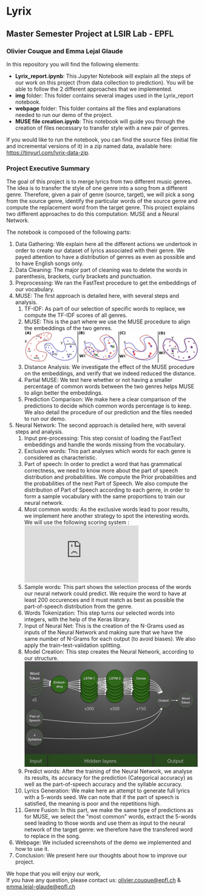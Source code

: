# Lyrix
## Master Semester Project at LSIR Lab - EPFL
### Olivier Couque and Emma Lejal Glaude

In this repository you will find the following elements:
- <b>Lyrix_report.ipynb</b>: This Jupyter Notebook will explain all the steps of our work on this project (from data collection to prediction). You will be able to follow the 2 different approaches that we implemented.
- <b>img</b> folder: This folder contains several images used in the Lyrix_report notebook.
- <b>webpage</b> folder: This folder contains all the files and explanations needed to run our demo of the project.
- <b>MUSE file creation.ipynb</b>: This notebook will guide you through the creation of files necessary to transfer style with a new pair of genres.

If you would like to run the notebook, you can find the source files (initial file and incremental versions of it) in a zip named data, available here: https://tinyurl.com/lyrix-data-zip.

### Project Executive Summary
The goal of this project is to merge lyrics from two different music genres. The idea is to transfer the style of one genre into a song from a different genre. Therefore, given a pair of genre (source, target), we will pick a song from the source genre, identify the particular words of the source genre and compute the replacement word from the target genre. This project explains two different approaches to do this computation: MUSE and a Neural Network.

The notebook is composed of the following parts:
1. Data Gathering: We explain here all the different actions we undertook in order to create our dataset of lyrics associated with their genre. We payed attention to have a distribution of genres as even as possible and to have English songs only.
2. Data Cleaning: The major part of cleaning was to delete the words in parenthesis, brackets, curly brackets and punctuation.
3. Preprocessing: We ran the FastText procedure to get the embeddings of our vocabulary.
4. MUSE: The first approach is detailed here, with several steps and analysis.
   1. TF-IDF: As part of our selection of specific words to replace, we compute the TF-IDF scores of all genres.
   2. MUSE: This is the part where we use the MUSE procedure to align the embeddings of the two genres.  ![](img/MUSE_graph.png)
   3. Distance Analysis: We investigate the effect of the MUSE procedure on the embeddings, and verify that we indeed reduced the distance.
   4. Partial MUSE: We test here whether or not having a smaller percentage of common words between the two genres helps MUSE to align better the embeddings.
   5. Prediction Comparison: We make here a clear comparison of the predictions to decide which common words percentage is to keep. We also detail the procedure of our prediction and the files needed to run our demo.
5. Neural Network: The second approach is detailed here, with several steps and analysis.
   1. Input pre-processing: This step consist of loading the FastText embeddings and handle the words missing from the vocabulary.
   2. Exclusive words: This part analyses which words for each genre is considered as characteristic.
   3. Part of speech: In order to predict a word that has grammatical correctness, we need to know more about the part of speech distribution and probabilities. We compute the Prior probabilities and the probabilities of the next Part of Speech. We also compute the distribution of Part of Speech according to each genre, in order to form a sample vocabulary with the same proportions to train our neural network.
   4. Most common words: As the exclusive words lead to poor results, we implement here another strategy to spot the interesting words. We will use the following scoring system :
   ![equation](https://latex.codecogs.com/gif.latex?%5CDelta%20Pop_%7Bw1%7D%20%3D%20count%20Pop_%7Bw1%7D%20-%20%28count%20Rock_%7Bw1%7D%20&plus;%20count%20Metal_%7Bw1%7D%20&plus;%20count%20Jazz_%7Bw1%7D%20&plus;%20count%20Country_%7Bw1%7D%20&plus;%20count%20Hip%20hop_%7Bw1%7D%29)
   5. Sample words: This part shows the selection process of the words our neural network could predict. We require the word to have at least 200 occurences and it must match as best as possible the part-of-speech distribution from the genre.
   6. Words Tokenization: This step turns our selected words into integers, with the help of the Keras library.
   7. Input of Neural Net: This is the creation of the N-Grams used as inputs of the Neural Network and making sure that we have the same number of N-Grams for each output (to avoid biases). We also apply the train-test-validation splitting.
   8. Model Creation: This step creates the Neural Network, according to our structure.
  ![](img/NN.png)
   9. Predict words: After the training of the Neural Network, we analyse its results, its accuracy for the prediction (Categorical accuracy) as well as the part-of-speech accuracy and the syllable accuracy.
   10. Lyrics Generation: We make here an attempt to generate full lyrics with a 5-words seed. We can note that if the part of speech is satisfied, the meaning is poor and the repetitions high.
   11. Genre Fusion: In this part, we make the same type of predictions as for MUSE, we select the "most common" words, extract the 5-words seed leading to those words and use them as input to the neural network of the target genre: we therefore have the transfered word to replace in the song.
6. Webpage: We included screenshots of the demo we implemented and how to use it.
7. Conclusion: We present here our thoughts about how to improve our project.


We hope that you will enjoy our work,<br>
If you have any question, please contact us: olivier.couque@epfl.ch & emma.lejal-glaude@epfl.ch
